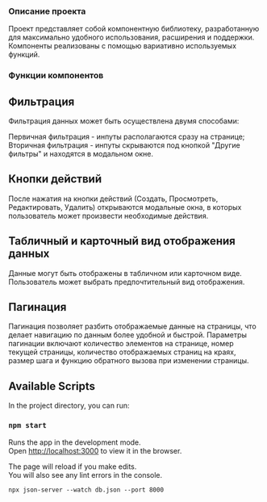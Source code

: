 ### Описание проекта

Проект представляет собой компонентную библиотеку, разработанную для максимально удобного использования, расширения и поддержки. Компоненты реализованы с помощью вариативно используемых функций.

### Функции компонентов

## Фильтрация
Фильтрация данных может быть осуществлена двумя способами:

Первичная фильтрация - инпуты располагаются сразу на странице;
Вторичная фильтрация - инпуты скрываются под кнопкой "Другие фильтры" и находятся в модальном окне.
## Кнопки действий
После нажатия на кнопки действий (Создать, Просмотреть, Редактировать, Удалить) открываются модальные окна, в которых пользователь может произвести необходимые действия.

## Табличный и карточный вид отображения данных
Данные могут быть отображены в табличном или карточном виде. Пользователь может выбрать предпочтительный вид отображения.

## Пагинация
Пагинация позволяет разбить отображаемые данные на страницы, что делает навигацию по данным более удобной и быстрой. Параметры пагинации включают количество элементов на странице, номер текущей страницы, количество отображаемых страниц на краях, размер шага и функцию обратного вызова при изменении страницы.

## Available Scripts

In the project directory, you can run:

### `npm start`

Runs the app in the development mode.\
Open [http://localhost:3000](http://localhost:3000) to view it in the browser.

The page will reload if you make edits.\
You will also see any lint errors in the console.

`npx json-server --watch db.json --port 8000`
